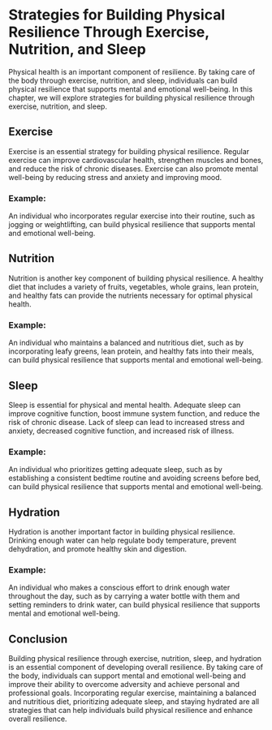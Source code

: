 Strategies for Building Physical Resilience Through Exercise, Nutrition, and Sleep
============================================================================================================================

Physical health is an important component of resilience. By taking care of the body through exercise, nutrition, and sleep, individuals can build physical resilience that supports mental and emotional well-being. In this chapter, we will explore strategies for building physical resilience through exercise, nutrition, and sleep.

Exercise
--------

Exercise is an essential strategy for building physical resilience. Regular exercise can improve cardiovascular health, strengthen muscles and bones, and reduce the risk of chronic diseases. Exercise can also promote mental well-being by reducing stress and anxiety and improving mood.

### Example:

An individual who incorporates regular exercise into their routine, such as jogging or weightlifting, can build physical resilience that supports mental and emotional well-being.

Nutrition
---------

Nutrition is another key component of building physical resilience. A healthy diet that includes a variety of fruits, vegetables, whole grains, lean protein, and healthy fats can provide the nutrients necessary for optimal physical health.

### Example:

An individual who maintains a balanced and nutritious diet, such as by incorporating leafy greens, lean protein, and healthy fats into their meals, can build physical resilience that supports mental and emotional well-being.

Sleep
-----

Sleep is essential for physical and mental health. Adequate sleep can improve cognitive function, boost immune system function, and reduce the risk of chronic disease. Lack of sleep can lead to increased stress and anxiety, decreased cognitive function, and increased risk of illness.

### Example:

An individual who prioritizes getting adequate sleep, such as by establishing a consistent bedtime routine and avoiding screens before bed, can build physical resilience that supports mental and emotional well-being.

Hydration
---------

Hydration is another important factor in building physical resilience. Drinking enough water can help regulate body temperature, prevent dehydration, and promote healthy skin and digestion.

### Example:

An individual who makes a conscious effort to drink enough water throughout the day, such as by carrying a water bottle with them and setting reminders to drink water, can build physical resilience that supports mental and emotional well-being.

Conclusion
----------

Building physical resilience through exercise, nutrition, sleep, and hydration is an essential component of developing overall resilience. By taking care of the body, individuals can support mental and emotional well-being and improve their ability to overcome adversity and achieve personal and professional goals. Incorporating regular exercise, maintaining a balanced and nutritious diet, prioritizing adequate sleep, and staying hydrated are all strategies that can help individuals build physical resilience and enhance overall resilience.
